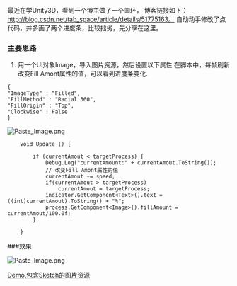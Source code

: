 最近在学Unity3D，看到一个博主做了一个圆环， 博客链接如下：
http://blog.csdn.net/tab_space/article/details/51775163。
自动动手修改了点代码，并多画了两个进度条，比较拙劣，先分享在这里。

### 主要思路
1. 用一个UI对象Image，导入图片资源，然后设置以下属性.在脚本中，每帧刷新改变Fill Amont属性的值，可以看到进度条变化.

```
{ 
"ImageType" : "Filled", 
"FillMethod" : "Radial 360",
"FillOrigin" : "Top",
"Clockwise" : False
}
```

![Paste_Image.png](http://upload-images.jianshu.io/upload_images/1126909-5b6f0491c4004c29.png?imageMogr2/auto-orient/strip%7CimageView2/2/w/1240)

```
	void Update () {
		
		if (currentAmout < targetProcess) {
			Debug.Log("currentAmount:" + currentAmout.ToString());
			// 改变Fill Amont属性的值
			currentAmout += speed;
			if(currentAmout > targetProcess)
				currentAmout = targetProcess;
			indicator.GetComponent<Text>().text = ((int)currentAmout).ToString() + "%";
			process.GetComponent<Image>().fillAmount = currentAmout/100.0f;
		}
		
	}
```

###效果

![Paste_Image.png](http://upload-images.jianshu.io/upload_images/1126909-45638dc7d5b47682.png?imageMogr2/auto-orient/strip%7CimageView2/2/w/1240)

[Demo,包含Sketch的图片资源](https://github.com/sueLan/SueBlogDemo/tree/master/Unity/CircularProgressView)